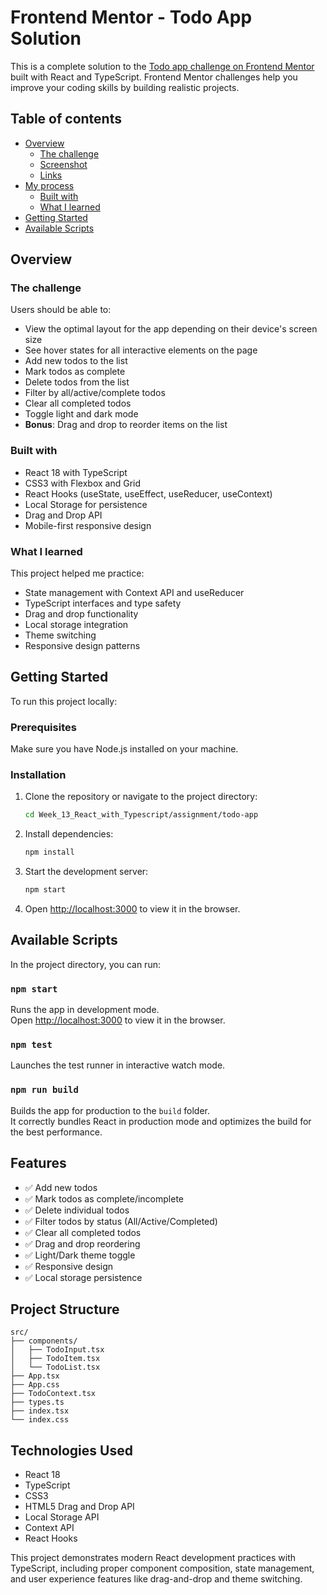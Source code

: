 # Frontend Mentor - Todo App Solution

This is a complete solution to the [Todo app challenge on Frontend Mentor](https://www.frontendmentor.io/challenges/todo-app-Su1_KokOW) built with React and TypeScript. Frontend Mentor challenges help you improve your coding skills by building realistic projects.

## Table of contents

- [Overview](#overview)
  - [The challenge](#the-challenge)
  - [Screenshot](#screenshot)
  - [Links](#links)
- [My process](#my-process)
  - [Built with](#built-with)
  - [What I learned](#what-i-learned)
- [Getting Started](#getting-started)
- [Available Scripts](#available-scripts)

## Overview

### The challenge

Users should be able to:

- View the optimal layout for the app depending on their device's screen size
- See hover states for all interactive elements on the page
- Add new todos to the list
- Mark todos as complete
- Delete todos from the list
- Filter by all/active/complete todos
- Clear all completed todos
- Toggle light and dark mode
- **Bonus**: Drag and drop to reorder items on the list

### Built with

- React 18 with TypeScript
- CSS3 with Flexbox and Grid
- React Hooks (useState, useEffect, useReducer, useContext)
- Local Storage for persistence
- Drag and Drop API
- Mobile-first responsive design

### What I learned

This project helped me practice:

- State management with Context API and useReducer
- TypeScript interfaces and type safety
- Drag and drop functionality
- Local storage integration
- Theme switching
- Responsive design patterns

## Getting Started

To run this project locally:

### Prerequisites

Make sure you have Node.js installed on your machine.

### Installation

1. Clone the repository or navigate to the project directory:
   ```bash
   cd Week_13_React_with_Typescript/assignment/todo-app
   ```

2. Install dependencies:
   ```bash
   npm install
   ```

3. Start the development server:
   ```bash
   npm start
   ```

4. Open [http://localhost:3000](http://localhost:3000) to view it in the browser.

## Available Scripts

In the project directory, you can run:

### `npm start`

Runs the app in development mode.\
Open [http://localhost:3000](http://localhost:3000) to view it in the browser.

### `npm test`

Launches the test runner in interactive watch mode.

### `npm run build`

Builds the app for production to the `build` folder.\
It correctly bundles React in production mode and optimizes the build for the best performance.

## Features

- ✅ Add new todos
- ✅ Mark todos as complete/incomplete
- ✅ Delete individual todos
- ✅ Filter todos by status (All/Active/Completed)
- ✅ Clear all completed todos
- ✅ Drag and drop reordering
- ✅ Light/Dark theme toggle
- ✅ Responsive design
- ✅ Local storage persistence

## Project Structure

```
src/
├── components/
│   ├── TodoInput.tsx
│   ├── TodoItem.tsx
│   └── TodoList.tsx
├── App.tsx
├── App.css
├── TodoContext.tsx
├── types.ts
├── index.tsx
└── index.css
```

## Technologies Used

- React 18
- TypeScript
- CSS3
- HTML5 Drag and Drop API
- Local Storage API
- Context API
- React Hooks

This project demonstrates modern React development practices with TypeScript, including proper component composition, state management, and user experience features like drag-and-drop and theme switching.